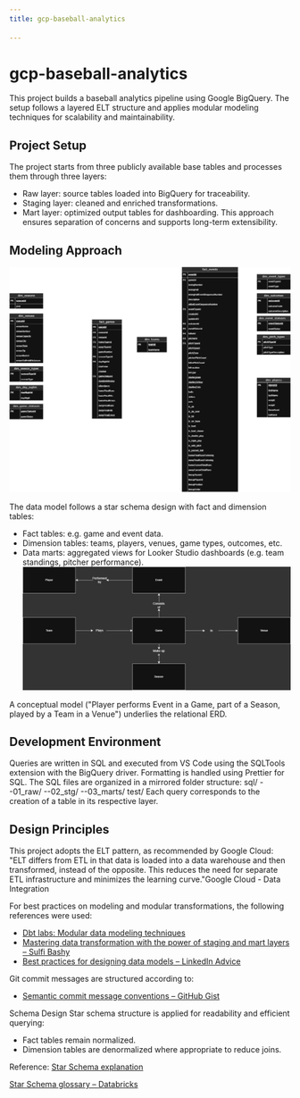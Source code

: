 ```yaml
---
title: gcp-baseball-analytics

---
```


# gcp-baseball-analytics

This project builds a baseball analytics pipeline using Google BigQuery. The setup follows a layered ELT structure and applies modular modeling techniques for scalability and maintainability.

## Project Setup

The project starts from three publicly available base tables and processes them through three layers:
- Raw layer: source tables loaded into BigQuery for traceability.
- Staging layer: cleaned and enriched transformations.
- Mart layer: optimized output tables for dashboarding.
This approach ensures separation of concerns and supports long-term extensibility.

## Modeling Approach
![ERD of the model](https://github.com/Joepd1/gcp-baseball-analytics/blob/main/docs/gcp-ert.png)

The data model follows a star schema design with fact and dimension tables:
- Fact tables: e.g. game and event data.
- Dimension tables: teams, players, venues, game types, outcomes, etc.
- Data marts: aggregated views for Looker Studio dashboards (e.g. team standings, pitcher performance).
![gcp-conceptual-modle](https://github.com/Joepd1/gcp-baseball-analytics/blob/main/docs/gcp-conceptual-modle.jpg)

A conceptual model ("Player performs Event in a Game, part of a Season, played by a Team in a Venue") underlies the relational ERD.

## Development Environment
Queries are written in SQL and executed from VS Code using the SQLTools extension with the BigQuery driver. Formatting is handled using Prettier for SQL.
The SQL files are organized in a mirrored folder structure:
sql/
--01_raw/
--02_stg/
--03_marts/
test/
Each query corresponds to the creation of a table in its respective layer.

## Design Principles
This project adopts the ELT pattern, as recommended by Google Cloud:
"ELT differs from ETL in that data is loaded into a data warehouse and then transformed, instead of the opposite. This reduces the need for separate ETL infrastructure and minimizes the learning curve."Google Cloud - Data Integration

For best practices on modeling and modular transformations, the following references were used:
- [Dbt labs: Modular data modeling techniques](https://www.getdbt.com/blog/modular-data-modeling-techniques)
- [Mastering data transformation with the power of staging and mart layers – Sulfi Bashy](https://www.linkedin.com/pulse/mastering-data-transformation-power-staging-mart-layers-sulfi-bashy-nqjtf/)
- [Best practices for designing data models – LinkedIn Advice](https://www.linkedin.com/advice/0/what-best-practices-designing-data-models-twfsf)

Git commit messages are structured according to:
- [Semantic commit message conventions – GitHub Gist](https://gist.github.com/luismts/495d982e8c5b1a0ced4a57cf3d93cf60) 

Schema Design Star schema structure is applied for readability and efficient querying:
- Fact tables remain normalized.
- Dimension tables are denormalized where appropriate to reduce joins.

Reference:
[Star Schema explanation](https://www.youtube.com/watch?v=gRE3E7VUzRU)

[Star Schema glossary – Databricks](https://www.databricks.com/glossary/star-schema)
